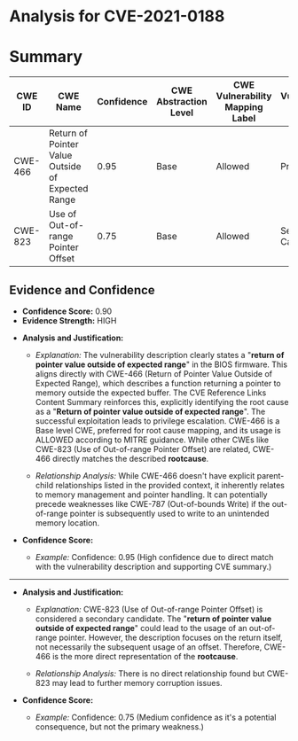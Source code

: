 # Analysis for CVE-2021-0188

# Summary
| CWE ID | CWE Name | Confidence | CWE Abstraction Level | CWE Vulnerability Mapping Label | CWE-Vulnerability Mapping Notes |
|---|---|---|---|---|---|
| CWE-466 | Return of Pointer Value Outside of Expected Range | 0.95 | Base | Allowed | Primary CWE |
| CWE-823 | Use of Out-of-range Pointer Offset | 0.75 | Base | Allowed | Secondary Candidate |

## Evidence and Confidence

*   **Confidence Score:** 0.90
*   **Evidence Strength:** HIGH

- **Analysis and Justification:**  
  - *Explanation:* The vulnerability description clearly states a "**return of pointer value outside of expected range**" in the BIOS firmware. This aligns directly with CWE-466 (Return of Pointer Value Outside of Expected Range), which describes a function returning a pointer to memory outside the expected buffer. The CVE Reference Links Content Summary reinforces this, explicitly identifying the root cause as a "**Return of pointer value outside of expected range**". The successful exploitation leads to privilege escalation. CWE-466 is a Base level CWE, preferred for root cause mapping, and its usage is ALLOWED according to MITRE guidance. While other CWEs like CWE-823 (Use of Out-of-range Pointer Offset) are related, CWE-466 directly matches the described **rootcause**.

  - *Relationship Analysis:* While CWE-466 doesn't have explicit parent-child relationships listed in the provided context, it inherently relates to memory management and pointer handling. It can potentially precede weaknesses like CWE-787 (Out-of-bounds Write) if the out-of-range pointer is subsequently used to write to an unintended memory location.

- **Confidence Score:**  
  - *Example:* Confidence: 0.95 (High confidence due to direct match with the vulnerability description and supporting CVE summary.)

---

- **Analysis and Justification:**  
  - *Explanation:* CWE-823 (Use of Out-of-range Pointer Offset) is considered a secondary candidate. The "**return of pointer value outside of expected range**" could lead to the usage of an out-of-range pointer. However, the description focuses on the return itself, not necessarily the subsequent usage of an offset. Therefore, CWE-466 is the more direct representation of the **rootcause**.

  - *Relationship Analysis:* There is no direct relationship found but CWE-823 may lead to further memory corruption issues.

- **Confidence Score:**  
  - *Example:* Confidence: 0.75 (Medium confidence as it's a potential consequence, but not the primary weakness.)